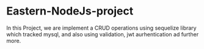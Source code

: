 # Eastern-NodeJs-project
In this Project, we are implement a CRUD operations using sequelize library which tracked mysql, and also using validation, jwt aurhentication ad further more.
